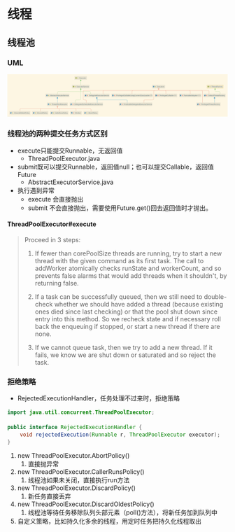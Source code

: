 # 线程


## 线程池

### UML
![java.util.concurrent.Executor](../_assets/Executor.png)


### 线程池的两种提交任务方式区别
+ execute只能提交Runnable，无返回值
  + ThreadPoolExecutor.java
+ submit既可以提交Runnable，返回值null；也可以提交Callable，返回值Future
  + AbstractExecutorService.java
+ 执行遇到异常
  + execute 会直接抛出
  + submit 不会直接抛出，需要使用Future.get()回去返回值时才抛出。

#### ThreadPoolExecutor#execute

>  Proceed in 3 steps:
>
>  1. If fewer than corePoolSize threads are running, try to
>  start a new thread with the given command as its first
>   task.  The call to addWorker atomically checks runState and
>   workerCount, and so prevents false alarms that would add
>   threads when it shouldn't, by returning false.
>
>  2. If a task can be successfully queued, then we still need
>  to double-check whether we should have added a thread
>   (because existing ones died since last checking) or that
>   the pool shut down since entry into this method. So we
>   recheck state and if necessary roll back the enqueuing if
>   stopped, or start a new thread if there are none.
>
>  3. If we cannot queue task, then we try to add a new
>  thread.  If it fails, we know we are shut down or saturated
>   and so reject the task.


### 拒绝策略
+ RejectedExecutionHandler，任务处理不过来时，拒绝策略

```java
import java.util.concurrent.ThreadPoolExecutor;

public interface RejectedExecutionHandler {
    void rejectedExecution(Runnable r, ThreadPoolExecutor executor);
}
```

1. new ThreadPoolExecutor.AbortPolicy()
   1. 直接抛异常
2. new ThreadPoolExecutor.CallerRunsPolicy()
   1. 线程池如果未关闭，直接执行run方法
3. new ThreadPoolExecutor.DiscardPolicy()
   1. 新任务直接丢弃
4. new ThreadPoolExecutor.DiscardOldestPolicy()
   1. 线程池等待任务移除队列头部元素（poll()方法），将新任务加到队列中
5. 自定义策略，比如持久化多余的线程，用定时任务把持久化线程取出